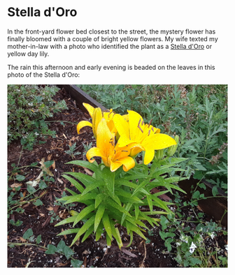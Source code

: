 # Stella d'Oro
In the front-yard flower bed closest to the street, the mystery flower has 
finally bloomed with a couple of bright yellow flowers. My wife 
texted my mother-in-law with a photo who identified the plant as a 
[Stella d'Oro](http://www.perennials.com/plants/hemerocallis-stella-de-oro.html) 
or yellow day lily.

The rain this afternoon and early evening is beaded on the leaves in this 
photo of the Stella d'Oro:

![Stella d'Oro Day Lilly](img/020200703_stella-d-oro.png)



